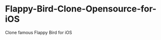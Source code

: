 Flappy-Bird-Clone-Opensource-for-iOS
====================================

Clone famous Flappy Bird for iOS
